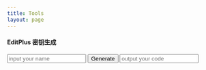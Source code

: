 ```yaml
---
title: Tools
layout: page
---
```


#### EditPlus 密钥生成

<div class="input-group">
  <input name="username" type="text" id="username" placeholder="input your name" class="form-control">
  <span class="input-group-btn">
    <input class="btn btn-primary" type="submit" name="generate" id="generate" value="Generate" onclick="generate_editplus_regcode();">
  </span>
  <input class="form-control" name="regcode" type="text" id="regcode" placeholder="output your code" readonly="readonly" />
</div>
<script src="//cdn.09hd.com/js/epkeygen.js"></script>

